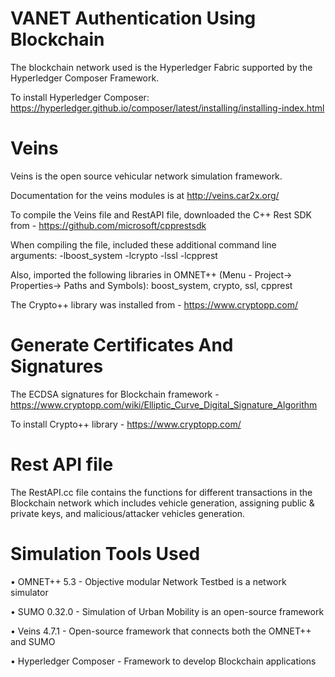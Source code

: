 # VANET Authentication Using Blockchain

The blockchain network used is the Hyperledger Fabric supported by the Hyperledger Composer Framework.

To install Hyperledger Composer: https://hyperledger.github.io/composer/latest/installing/installing-index.html

# Veins

Veins is the open source vehicular network simulation framework.

Documentation for the veins modules is at http://veins.car2x.org/

To compile the Veins file and RestAPI file, downloaded the C++ Rest SDK from - https://github.com/microsoft/cpprestsdk

When compiling the file, included these additional command line arguments: -lboost_system -lcrypto -lssl -lcpprest

Also, imported the following libraries in OMNET++ (Menu - Project-> Properties-> Paths and Symbols): boost_system, crypto, ssl, cpprest

The Crypto++ library was installed from - https://www.cryptopp.com/

# Generate Certificates And Signatures

The ECDSA signatures for Blockchain framework - https://www.cryptopp.com/wiki/Elliptic_Curve_Digital_Signature_Algorithm

To install Crypto++ library - https://www.cryptopp.com/

# Rest API file

The RestAPI.cc file contains the functions for different transactions in the Blockchain network which includes vehicle generation, assigning public & private keys, and malicious/attacker vehicles generation.

# Simulation Tools Used

   •	OMNET++ 5.3 - Objective modular Network Testbed is a network simulator
   
   •	SUMO 0.32.0 - Simulation of Urban Mobility is an open-source framework
   
   •	Veins 4.7.1 - Open-source framework that connects both the OMNET++ and SUMO
   
   •	Hyperledger Composer - Framework to develop Blockchain applications
